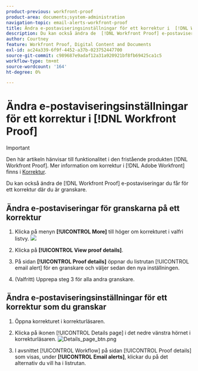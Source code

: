```yaml
---
product-previous: workfront-proof
product-area: documents;system-administration
navigation-topic: email-alerts-workfront-proof
title: Ändra e-postaviseringsinställningar för ett korrektur i  [!DNL Workfront Proof]
description: Du kan också ändra de  [!DNL Workfront Proof] e-postaviseringar du får för ett korrektur där du är granskare.
author: Courtney
feature: Workfront Proof, Digital Content and Documents
exl-id: ac24a339-6f9f-4452-a37b-023752447700
source-git-commit: c989687e9adaf12a31a920921bf8fb69425ca1c5
workflow-type: tm+mt
source-wordcount: '164'
ht-degree: 0%

---
```


# Ändra e-postaviseringsinställningar för ett korrektur i [!DNL Workfront Proof]

>[!IMPORTANT]
>
>Den här artikeln hänvisar till funktionalitet i den fristående produkten [!DNL Workfront Proof]. Mer information om korrektur i [!DNL Adobe Workfront] finns i [Korrektur](../../../review-and-approve-work/proofing/proofing.md).

Du kan också ändra de [!DNL Workfront Proof] e-postaviseringar du får för ett korrektur där du är granskare.

## Ändra e-postaviseringar för granskarna på ett korrektur

1. Klicka på menyn **[!UICONTROL More]** till höger om korrekturet i valfri listvy. ![](assets/more-button-small.png)

1. Klicka på **[!UICONTROL View proof details]**.
1. På sidan **[!UICONTROL Proof details]** öppnar du listrutan [!UICONTROL email alert] för en granskare och väljer sedan den nya inställningen.
1. (Valfritt) Upprepa steg 3 för alla andra granskare.

## Ändra e-postaviseringsinställningar för ett korrektur som du granskar

1. Öppna korrekturet i korrekturläsaren.
1. Klicka på ikonen [!UICONTROL Details page] i det nedre vänstra hörnet i korrekturläsaren. ![Details_page_btn.png](assets/details-page-btn.png)

1. I avsnittet [!UICONTROL Workflow] på sidan [!UICONTROL Proof details] som visas, under **[!UICONTROL Email alerts]**, klickar du på det alternativ du vill ha i listrutan.
